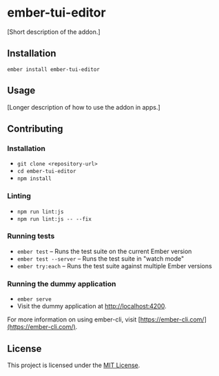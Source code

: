 ember-tui-editor
==============================================================================

[Short description of the addon.]

Installation
------------------------------------------------------------------------------

```
ember install ember-tui-editor
```


Usage
------------------------------------------------------------------------------

[Longer description of how to use the addon in apps.]


Contributing
------------------------------------------------------------------------------

### Installation

* `git clone <repository-url>`
* `cd ember-tui-editor`
* `npm install`

### Linting

* `npm run lint:js`
* `npm run lint:js -- --fix`

### Running tests

* `ember test` – Runs the test suite on the current Ember version
* `ember test --server` – Runs the test suite in "watch mode"
* `ember try:each` – Runs the test suite against multiple Ember versions

### Running the dummy application

* `ember serve`
* Visit the dummy application at [http://localhost:4200](http://localhost:4200).

For more information on using ember-cli, visit [https://ember-cli.com/](https://ember-cli.com/).

License
------------------------------------------------------------------------------

This project is licensed under the [MIT License](LICENSE.md).
